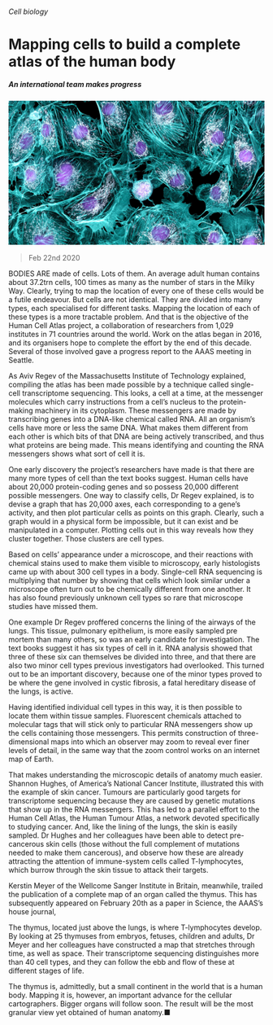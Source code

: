 ###### Cell biology

# Mapping cells to build a complete atlas of the human body 

##### An international team makes progress 

![image](images/20200222_STP002.jpg) 

> Feb 22nd 2020 

BODIES ARE made of cells. Lots of them. An average adult human contains about 37.2trn cells, 100 times as many as the number of stars in the Milky Way. Clearly, trying to map the location of every one of these cells would be a futile endeavour. But cells are not identical. They are divided into many types, each specialised for different tasks. Mapping the location of each of these types is a more tractable problem. And that is the objective of the Human Cell Atlas project, a collaboration of researchers from 1,029 institutes in 71 countries around the world. Work on the atlas began in 2016, and its organisers hope to complete the effort by the end of this decade. Several of those involved gave a progress report to the AAAS meeting in Seattle.

As Aviv Regev of the Massachusetts Institute of Technology explained, compiling the atlas has been made possible by a technique called single-cell transcriptome sequencing. This looks, a cell at a time, at the messenger molecules which carry instructions from a cell’s nucleus to the protein-making machinery in its cytoplasm. These messengers are made by transcribing genes into a DNA-like chemical called RNA. All an organism’s cells have more or less the same DNA. What makes them different from each other is which bits of that DNA are being actively transcribed, and thus what proteins are being made. This means identifying and counting the RNA messengers shows what sort of cell it is.


One early discovery the project’s researchers have made is that there are many more types of cell than the text books suggest. Human cells have about 20,000 protein-coding genes and so possess 20,000 different possible messengers. One way to classify cells, Dr Regev explained, is to devise a graph that has 20,000 axes, each corresponding to a gene’s activity, and then plot particular cells as points on this graph. Clearly, such a graph would in a physical form be impossible, but it can exist and be manipulated in a computer. Plotting cells out in this way reveals how they cluster together. Those clusters are cell types.

Based on cells’ appearance under a microscope, and their reactions with chemical stains used to make them visible to microscopy, early histologists came up with about 300 cell types in a body. Single-cell RNA sequencing is multiplying that number by showing that cells which look similar under a microscope often turn out to be chemically different from one another. It has also found previously unknown cell types so rare that microscope studies have missed them.

One example Dr Regev proffered concerns the lining of the airways of the lungs. This tissue, pulmonary epithelium, is more easily sampled pre mortem than many others, so was an early candidate for investigation. The text books suggest it has six types of cell in it. RNA analysis showed that three of these six can themselves be divided into three, and that there are also two minor cell types previous investigators had overlooked. This turned out to be an important discovery, because one of the minor types proved to be where the gene involved in cystic fibrosis, a fatal hereditary disease of the lungs, is active.

Having identified individual cell types in this way, it is then possible to locate them within tissue samples. Fluorescent chemicals attached to molecular tags that will stick only to particular RNA messengers show up the cells containing those messengers. This permits construction of three-dimensional maps into which an observer may zoom to reveal ever finer levels of detail, in the same way that the zoom control works on an internet map of Earth.

That makes understanding the microscopic details of anatomy much easier. Shannon Hughes, of America’s National Cancer Institute, illustrated this with the example of skin cancer. Tumours are particularly good targets for transcriptome sequencing because they are caused by genetic mutations that show up in the RNA messengers. This has led to a parallel effort to the Human Cell Atlas, the Human Tumour Atlas, a network devoted specifically to studying cancer. And, like the lining of the lungs, the skin is easily sampled. Dr Hughes and her colleagues have been able to detect pre-cancerous skin cells (those without the full complement of mutations needed to make them cancerous), and observe how these are already attracting the attention of immune-system cells called T-lymphocytes, which burrow through the skin tissue to attack their targets.

Kerstin Meyer of the Wellcome Sanger Institute in Britain, meanwhile, trailed the publication of a complete map of an organ called the thymus. This has subsequently appeared on February 20th as a paper in Science, the AAAS’s house journal,

The thymus, located just above the lungs, is where T-lymphocytes develop. By looking at 25 thymuses from embryos, fetuses, children and adults, Dr Meyer and her colleagues have constructed a map that stretches through time, as well as space. Their transcriptome sequencing distinguishes more than 40 cell types, and they can follow the ebb and flow of these at different stages of life.

The thymus is, admittedly, but a small continent in the world that is a human body. Mapping it is, however, an important advance for the cellular cartographers. Bigger organs will follow soon. The result will be the most granular view yet obtained of human anatomy.■

